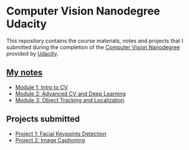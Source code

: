 # Computer Vision  Nanodegree Udacity

This repository contains the course materials, notes and projects that I submitted
during the completion of the [Computer Vision Nanodegree](https://www.udacity.com/course/deep-learning-nanodegree--nd891)
provided by [Udacity](https://www.udacity.com/).

## [My notes](https://github.com/ayushkumarshah/Computer-Vision-Nanodegree-Udacity/tree/master/docs/README.md)

- [Module 1: Intro to CV](docs/m1.md)
- [Module 2: Advanced CV and Deep Learning](docs/m2.md)
- [Module 3: Object Tracking and Localization](docs/m3.md)

## Projects submitted

- [Project 1: Facial Keypoints Detection](https://github.com/ayushkumarshah/Computer-Vision-Nanodegree-Udacity/tree/master/P1_Facial_Keypoints)
- [Project 2: Image Captioning](https://github.com/ayushkumarshah/Computer-Vision-Nanodegree-Udacity/tree/master/P2_Image_Captioning)
